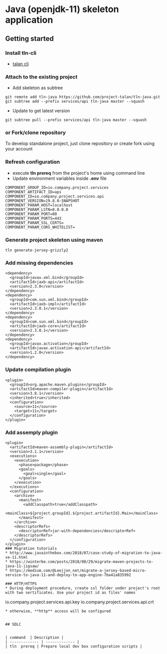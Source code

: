 # Java (openjdk-11) skeleton application

## Getting started

### Install tln-cli
* [talan cli](https://github.com/project-talan/tln-cli)

### Attach to the existing project
* Add skeleton as subtree
```
git remote add tln-java https://github.com/project-talan/tln-java.git
git subtree add --prefix services/api tln-java master --squash
```
* Update to get latest version
```
git subtree pull --prefix services/api tln-java master --squash
```

### or Fork/clone repository
To develop standalone project, just clone repository or create fork using your account

### Refresh configuration
* execute **tln prereq** from the project's home using command line
* Update environment variables inside **.env** file
```
COMPONENT_GROUP_ID=io.company.project.services
COMPONENT_ARTIFACT_ID=api
COMPONENT_ID=io.company.project.services.api
COMPONENT_VERSION=19.8.0-SNAPSHOT
COMPONENT_PARAM_HOST=localhost
COMPONENT_PARAM_LSTN=0.0.0.0
COMPONENT_PARAM_PORT=80
COMPONENT_PARAM_PORTS=443
COMPONENT_PARAM_SSL_CERTS=
COMPONENT_PARAM_CORS_WHITELIST=
```
### Generate project skeleton using maven
```
tln generate-jersey-grizzly2
```
### Add missing dependencies
```
<dependency>
  <groupId>javax.xml.bind</groupId>
  <artifactId>jaxb-api</artifactId>
  <version>2.3.0</version>
</dependency>
<dependency>
  <groupId>com.sun.xml.bind</groupId>
  <artifactId>jaxb-impl</artifactId>
  <version>2.3.0.1</version>
</dependency>
<dependency>
  <groupId>com.sun.xml.bind</groupId>
  <artifactId>jaxb-core</artifactId>
  <version>2.3.0.1</version>
</dependency>
<dependency>
  <groupId>javax.activation</groupId>
  <artifactId>javax.activation-api</artifactId>
  <version>1.2.0</version>
</dependency>
```
### Update compilation plugin
```
<plugin>
  <groupId>org.apache.maven.plugins</groupId>
  <artifactId>maven-compiler-plugin</artifactId>
  <version>3.8.1</version>
  <inherited>true</inherited>
  <configuration>
    <source>11</source>
    <target>11</target>
  </configuration>
</plugin>
```
### Add assemply plugin
```
<plugin>
  <artifactId>maven-assembly-plugin</artifactId>
  <version>3.1.1</version>
  <executions>
    <execution>
      <phase>package</phase>
      <goals>
        <goal>single</goal>
      </goals>
    </execution>
  </executions>
  <configuration>
    <archive>
      <manifest>
        <addClasspath>true</addClasspath>
        <mainClass>${project.groupId}.${project.artifactId}.Main</mainClass>
      </manifest>
    </archive>
    <descriptorRefs>
      <descriptorRef>jar-with-dependencies</descriptorRef>
    </descriptorRefs>
  </configuration>
</plugin>
### Migration tutorials
* http://www.javainthebox.com/2018/07/case-study-of-migration-to-java-se-11.html
* https://winterbe.com/posts/2018/08/29/migrate-maven-projects-to-java-11-jigsaw/
* https://medium.com/@Leejjon_net/migrate-a-jersey-based-micro-service-to-java-11-and-deploy-to-app-engine-7ba41a835992

### HTTP/HTTPS
* During deployment procedure, create ssl folder under project's root with two sertificates. Use your project id as files' names
```
  io.company.project.services.api.key
  io.company.project.services.api.crt
```
* otherwise, **http** access will be configured


## SDLC


| command  | Description |
| ------------- | ------------- |
| tln  prereq | Prepare local dev box configuration scripts |
